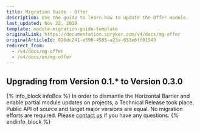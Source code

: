 ```yaml
---
title: Migration Guide - Offer
description: Use the guide to learn how to update the Offer module.
last_updated: Nov 22, 2019
template: module-migration-guide-template
originalLink: https://documentation.spryker.com/v4/docs/mg-offer
originalArticleId: 826dc241-e598-4585-a23a-653e6ff01543
redirect_from:
  - /v4/docs/mg-offer
  - /v4/docs/en/mg-offer
---
```


## Upgrading from Version 0.1.* to Version 0.3.0

{% info_block infoBox %}
In order to dismantle the Horizontal Barrier and enable partial module updates on projects, a Technical Release took place. Public API of source and target major versions are equal. No migration efforts are required. Please [contact us](https://spryker.com/en/support/) if you have any questions.
{% endinfo_block %}
